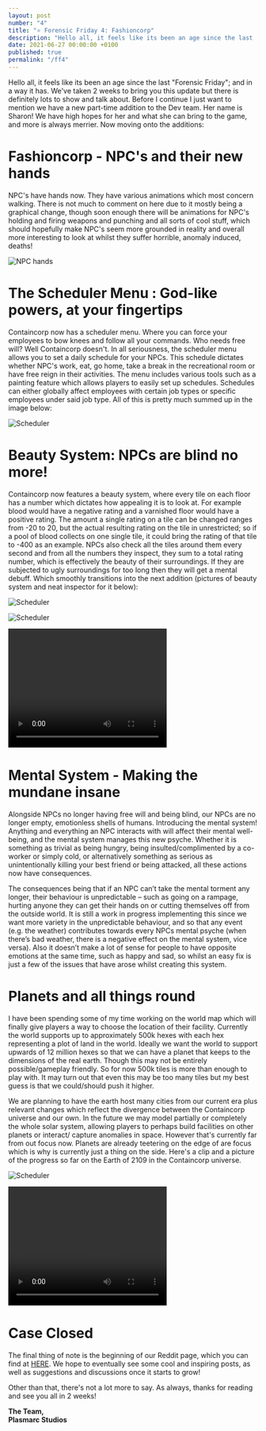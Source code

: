 ```yaml
---
layout: post
number: "4"
title: "⭐ Forensic Friday 4: Fashioncorp"
description: "Hello all, it feels like its been an age since the last 'Forensic Friday'; and in a way it has. We've taken 2 weeks to bring you this update but there is definitely lots to show and talk about. Before I continue I just want to mention we have a new part-time addition to the Dev team. Her name is Sharon! We have high hopes for her and what she can bring to the game, and more is always merrier. Now moving onto the additions:"
date: 2021-06-27 00:00:00 +0100
published: true
permalink: "/ff4"
---
```


Hello all, it feels like its been an age since the last "Forensic Friday"; and in a way it has. We've taken 2 weeks to bring you this update but there is definitely lots to show and talk about. Before I continue I just want to mention we have a new part-time addition to the Dev team. Her name is Sharon! We have high hopes for her and what she can bring to the game, and more is always merrier. Now moving onto the additions:

# Fashioncorp - NPC's and their new hands
NPC's have hands now. They have various animations which most concern walking. There is not much to comment on here due to it mostly being a graphical change, though soon enough there will be animations for NPC's holding and firing weapons and punching and all sorts of cool stuff, which should hopefully make NPC's seem more grounded in reality and overall more interesting to look at whilst they suffer horrible, anomaly induced, deaths! 

![NPC hands](./forensic-friday-media/ff04/hands.png)

# The Scheduler Menu : God-like powers, at your fingertips
Containcorp now has a scheduler menu. Where you can force your employees to bow knees and follow all your commands. Who needs free will? Well Containcorp doesn't. In all seriousness, the scheduler menu allows you to set a daily schedule for your NPCs. This schedule dictates whether NPC's work, eat, go home, take a break in the recreational room or have free reign in their activities. The menu includes various tools such as a painting feature which allows players to easily set up schedules. Schedules can either globally affect employees with certain job types or specific employees under said job type. All of this is pretty much summed up in the image below:

![Scheduler](./forensic-friday-media/ff04/sched.png)

# Beauty System: NPCs are blind no more!
Containcorp now features a beauty system, where every tile on each floor has a number which dictates how appealing it is to look at. For example blood would have a negative rating and a varnished floor would have a positive rating. The amount a single rating on a tile can be changed ranges  from -20 to 20, but the actual resulting rating on the tile in unrestricted; so if a pool of blood collects on one single tile, it could bring the rating of that tile to -400 as an example. NPCs also check all the tiles around them every second and from all the numbers they inspect, they sum to a total rating number, which is effectively the beauty of their surroundings. If they are subjected to ugly surroundings for too long then they will get a mental debuff. Which smoothly transitions into the next addition (pictures of beauty system and neat inspector for it below):

![Scheduler](./forensic-friday-media/ff04/beauty.png)

![Scheduler](./forensic-friday-media/ff04/beauty2.png)


<video width="320" height="240" controls>
<source src="./forensic-friday-media/ff04/BeautyDragTest.mp4" type="video/mp4">
Your browser does not support the video tag.
</video>

# Mental System - Making the mundane insane
Alongside NPCs no longer having free will and being blind, our NPCs are no longer empty, emotionless shells of humans. Introducing the mental system! Anything and everything an NPC interacts with will affect their mental well-being, and the mental system manages this new psyche. Whether it is something as trivial as being hungry, being insulted/complimented by a co-worker or simply cold, or alternatively something as serious as unintentionally killing your best friend or being attacked, all these actions now have consequences. 

The consequences being that if an NPC can’t take the mental torment any longer, their behaviour is unpredictable – such as going on a rampage, hurting anyone they can get their hands on or cutting themselves off from the outside world.
It is still a work in progress implementing this since we want more variety in the unpredictable behaviour, and so that any event (e.g. the weather) contributes towards every NPCs mental psyche (when there’s bad weather, there is a negative effect on the mental system, vice versa). Also it doesn’t make a lot of sense for people to have opposite emotions at the same time, such as happy and sad, so whilst an easy fix is just a few of the issues that have arose whilst creating this system.

# Planets and all things round
I have been spending some of my time working on the world map which will finally give players a way to choose the location of their facility. Currently the world supports up to approximately 500k hexes with each hex representing a plot of land in the world. Ideally we want the world to support upwards of 12 million hexes so that we can have a planet that keeps to the dimensions of the real earth. Though this may not be entirely possible/gameplay friendly. So for now 500k tiles is more than enough to play with. It may turn out that even this may be too many tiles but my best guess is that we could/should push it higher. 

We are planning to have the earth host many cities from our current era plus relevant changes which reflect the divergence between the Containcorp universe and our own. In the future we may model partially or completely the whole solar system, allowing players to perhaps build facilities on other planets or interact/ capture anomalies in space. However that's currently far from out focus now. Planets are already teetering on the edge of are focus which is why is currently just a thing on the side.  Here's a clip and a picture of the progress so far on the Earth of 2109 in the Containcorp universe.

![Scheduler](./forensic-friday-media/ff04/earth.png)

<video width="320" height="240" controls>
<source src="./forensic-friday-media/ff04/containcorpEarth.mp4" type="video/mp4">
Your browser does not support the video tag.
</video>

# Case Closed

The final thing of note is the beginning of our Reddit page, which you can find at [HERE](https://www.reddit.com/r/Containcorp/). We hope to eventually see some cool and inspiring posts, as well as suggestions and discussions once it starts to grow!

Other than that, there's not a lot more to say. As always, thanks for reading and see you all in 2 weeks!


**The Team,**\
**Plasmarc Studios**